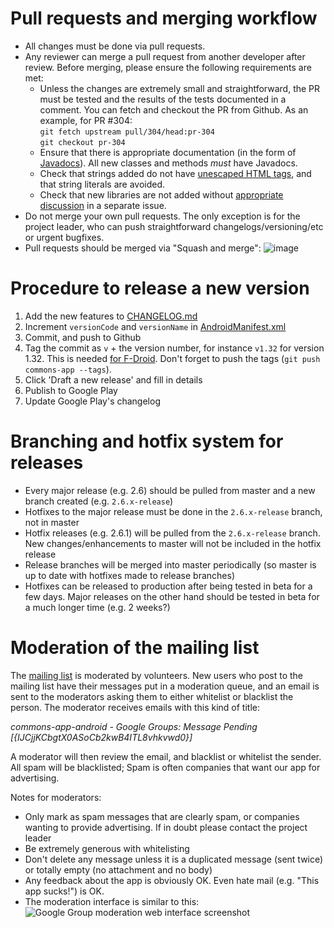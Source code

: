 # Pull requests and merging workflow

- All changes must be done via pull requests.
- Any reviewer can merge a pull request from another developer after review. Before merging, please ensure the following requirements are met:
  - Unless the changes are extremely small and straightforward, the PR must be tested and the results of the tests documented in a comment. You can fetch and checkout the PR from Github. As an example, for PR #304:<br>`git fetch upstream pull/304/head:pr-304`<br>`git checkout pr-304`
  - Ensure that there is appropriate documentation (in the form of [Javadocs](https://github.com/commons-app/apps-android-commons/wiki/Code-style#javadocs)). All new classes and methods *must* have Javadocs.
  - Check that strings added do not have [unescaped HTML tags](https://github.com/commons-app/apps-android-commons/issues/1333#issuecomment-412430539), and that string literals are avoided.
  - Check that new libraries are not added without [appropriate discussion](https://github.com/commons-app/apps-android-commons/wiki/Code-style#new-libraries) in a separate issue.
- Do not merge your own pull requests. The only exception is for the project leader, who can push straightforward changelogs/versioning/etc or urgent bugfixes.
- Pull requests should be merged via "Squash and merge":
![image](https://user-images.githubusercontent.com/3611199/38073828-f6add6ca-336f-11e8-8f97-333406aaf029.png)

# Procedure to release a new version

1. Add the new features to [CHANGELOG.md](https://github.com/commons-app/apps-android-commons/blob/master/CHANGELOG.md)
2. Increment `versionCode` and `versionName` in [AndroidManifest.xml](https://github.com/commons-app/apps-android-commons/blob/master/app/src/main/AndroidManifest.xml)
3. Commit, and push to Github
4. Tag the commit as `v` + the version number, for instance `v1.32` for version 1.32. This is needed [for F-Droid](https://gitlab.com/fdroid/fdroiddata/blob/master/metadata/fr.free.nrw.commons.txt). Don't forget to push the tags (`git push commons-app --tags`).
5. Click 'Draft a new release' and fill in details
6. Publish to Google Play
7. Update Google Play's changelog

# Branching and hotfix system for releases

- Every major release (e.g. 2.6) should be pulled from master and a new branch created (e.g. `2.6.x-release`)
- Hotfixes to the major release must be done in the `2.6.x-release` branch, not in master
- Hotfix releases (e.g. 2.6.1) will be pulled from the `2.6.x-release` branch. New changes/enhancements to master will not be included in the hotfix release
- Release branches will be merged into master periodically (so master is up to date with hotfixes made to release branches)
- Hotfixes can be released to production after being tested in beta for a few days. Major releases on the other hand should be tested in beta for a much longer time (e.g. 2 weeks?)

# Moderation of the mailing list

The [mailing list](https://groups.google.com/d/forum/commons-app-android) is moderated by volunteers. New users who post to the mailing list have their messages put in a moderation queue, and an email is sent to the moderators asking them to either whitelist or blacklist the person. The moderator receives emails with this kind of title:

_commons-app-android - Google Groups: Message Pending [{IJCjjKCbgtX0ASoCb2kwB4ITL8vhkvwd0}]_

A moderator will then review the email, and blacklist or whitelist the sender. All spam will be blacklisted; Spam is often companies that want our app for advertising.

Notes for moderators:
- Only mark as spam messages that are clearly spam, or companies wanting to provide advertising. If in doubt please contact the project leader
- Be extremely generous with whitelisting
- Don't delete any message unless it is a duplicated message (sent twice) or totally empty (no attachment and no body)
- Any feedback about the app is obviously OK. Even hate mail (e.g. "This app sucks!") is OK.
- The moderation interface is similar to this:
![Google Group moderation web interface screenshot](https://i.imgur.com/jOvcCFl.png)